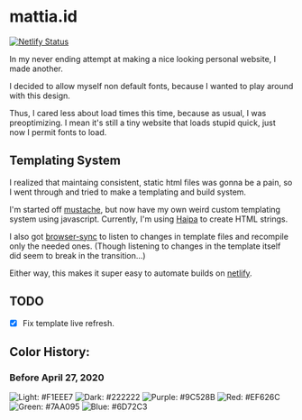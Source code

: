 # mattia.id
[![Netlify Status](https://api.netlify.com/api/v1/badges/075be8a8-5957-4130-82fc-82c93c67a8d4/deploy-status)](https://app.netlify.com/sites/mattiaschiano/deploys)

In my never ending attempt at making a nice looking personal website, I made another.

I decided to allow myself non default fonts, because I wanted to play around with this design.

Thus, I cared less about load times this time, because as usual, I was preoptimizing.  I mean it's still a tiny website that loads stupid quick, just now I permit fonts to load.

## Templating System
I realized that maintaing consistent, static html files was gonna be a pain, so I went through and tried to make a templating and build system.

I'm started off [mustache](http://mustache.github.io), but now have my own weird custom templating system using javascript.  Currently, I'm using [Haipa](https://github.com/matteron/Haipa) to create HTML strings.

I also got [browser-sync](https://www.browsersync.io) to listen to changes in template files and recompile only the needed ones.  (Though listening to changes in the template itself did seem to break in the transition...)

Either way, this makes it super easy to automate builds on [netlify](https://netlify.com).

## TODO
- [X] Fix template live refresh.

## Color History:
### Before April 27, 2020
![Light: #F1EEE7](https://img.shields.io/badge/Light-%23F1EEE7-%23F1EEE7)
![Dark: #222222](https://img.shields.io/badge/Dark-%23222222-%23222222)
![Purple: #9C528B](https://img.shields.io/badge/Purple-%239C528B-%239C528B)
![Red: #EF626C](https://img.shields.io/badge/Red-%23EF626C-%23EF626C)
![Green: #7AA095](https://img.shields.io/badge/Green-%237AA095-%237AA095)
![Blue: #6D72C3](https://img.shields.io/badge/Blue-%236D72C3-%236D72C3)
